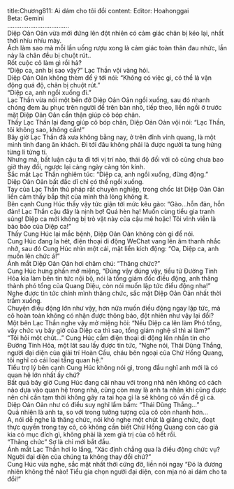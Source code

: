 title:Chương811: Ai dám cho tôi đổi
content:
Editor: Hoahonggai<br>Beta: Gemini<br>……………………………..<br>Diệp Oản Oản vừa mới đứng lên đột nhiên có cảm giác chân bị kéo lại, nhất thời nhíu nhíu mày.<br>Ách làm sao mà mỗi lần uống rượu xong là cảm giác toàn thân đau nhức, lần này là chân đều bị chuột rút..<br>Rốt cuộc cô làm gì rồi hả?<br>“Diệp ca, anh bị sao vậy?” Lạc Thần vội vàng hỏi.<br>Diệp Oản Oản không thèm để ý tới nói: “Không có việc gì, có thể là vận động quá độ, chân bị chuột rút.”<br>“Diệp ca, anh ngồi xuống đi.”<br>Lạc Thần vừa nói một bên đỡ Diệp Oản Oản ngồi xuống, sau đó nhanh chóng đem âu phục trên người để trên bàn nhỏ, tiếp theo, liền ngồi ở trước mặt Diệp Oản Oản cẩn thận giúp cô bóp chân.<br>Thấy Lạc Thần lại đang giúp cô bóp chân, Diệp Oản Oản vội nói: “Lạc Thần, tôi không sao, không cần!”<br>Bây giờ Lạc Thần đã xưa không bằng nay, ở trên đỉnh vinh quang, là một minh tinh đang ăn khách. Đi tới đâu không phải là được người ta tung hứng từng li từng tí.<br>Nhưng mà, bất luận cậu ta đi tới vị trí nào, thái độ đối với cô cũng chưa bao giờ thay đổi, ngược lại càng ngày càng tôn kính.<br>Sắc mặt Lạc Thần nghiêm túc: “Diệp ca, anh ngồi xuống, đừng động.”<br>Diệp Oản Oản bất đắc dĩ chỉ có thể ngồi xuống.<br>Tay của Lạc Thần thủ pháp rất chuyên nghiệp, trong chốc lát Diệp Oản Oản liền cảm thấy bắp thịt của mình thả lỏng không ít.<br>Bên cạnh Cung Húc thấy vậy tức giận tới mức kêu gào: “Gào…hỗn đản, hỗn đản! Lạc Thần cậu đây là nịnh bợ! Quá hèn hạ! Muốn cùng tiểu gia tranh sủng! Diệp ca mới không bị trò vặt này của cậu mê hoặc! Tôi vĩnh viễn là bảo bảo của Diệp ca!”<br>Thấy Cung Húc lại mắc bệnh, Diệp Oản Oản không còn gì để nói.<br>Cung Húc đang la hét, điện thoại di động WeChat vang lên âm thanh nhắc nhở, sau đó Cung Húc nhìn một cái, mặt liền kích động: “Oa, Diệp ca, anh muốn lên chức á!”<br>Ánh mắt Diệp Oản Oản hơi chăm chú: “Thăng chức?”<br>Cung Húc hưng phấn mở miệng, “Đúng vậy đúng vậy, tiểu tử Đường Tinh Hỏa kia làm bên tin tức nội bộ, nói là tổng giám đốc điều động, anh thăng thành phó tổng của Quang Diệu, còn nói muốn lập tức điều động nha!”<br>Nghe được tin tức chính mình thăng chức, sắc mặt Diệp Oản Oản nhất thời trầm xuống.<br>Chuyện điều động lớn như vậy, hơn nữa muốn điều động ngay lập tức, mà cô hoàn toàn không có nhận được thông báo, đột nhiên như vậy lại đổi?<br>Một bên Lạc Thần nghe vậy mở miệng hỏi: “Nếu Diệp ca lên làm Phó tổng, vậy chức vụ bây giờ của Diệp ca thì sao, tổng giám nghệ sĩ thì ai làm?”<br>“Tôi hỏi một chút…” Cung Húc cầm điện thoại di động lên nhắn tin cho Đường Tinh Hỏa, một lát sau lấy được tin tức, “Nghe nói, Thái Dũng Thắng,  người đại diện của giải trí Hoàn Cầu, cháu bên ngoại của Chử Hồng Quang, tôi nghĩ có cái loại tầng quan hệ.”<br>Tiểu trợ lý bên cạnh Cung Húc không nói gì, trong đầu nghĩ anh mới là có quan hệ lớn nhất ấy chứ?<br>Bất quá bây giờ Cung Húc đang cãi nhau với trong nhà nên không có cách nào dựa vào quan hệ trong nhà, cũng còn may là anh ta nhân khí cũng được nên chỉ cần tạm thời không gây ra tai họa gì là sẽ không có vấn đề gì cả.<br>Diệp Oản Oản như có điều suy nghĩ lẩm bẩm: “Thái Dũng Thắng…”<br>Quả nhiên là anh ta, so với trong tưởng tượng của cô còn nhanh hơn…<br>A, nói dễ nghe là thăng chức, nói khó nghe một chút là giáng chức, đoạt thực quyền trong tay cô, cô không cần biết Chử Hồng Quang con cáo già kia có mục đích gì, không phải là xem giá trị của cô hết rồi.<br>“Thăng chức” Sợ là chỉ mới bắt đầu.<br>Ánh mắt Lạc Thần hơi lo lắng, “Xác định chẳng qua là điều động chức vụ? Người đại diện của chúng ta không thay đổi chứ?”<br>Cung Húc vừa nghe, sắc mặt nhất thời cứng đờ, liền nói ngay “Đó là đương nhiên không thể nào! Tiểu gia chọn người đại diện, con mịa nó ai dám cho ta đổi!”